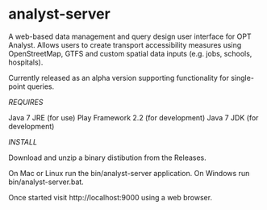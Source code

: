 analyst-server
==============

A web-based data management and query design user interface for OPT Analyst. Allows users to create transport accessibility measures using OpenStreetMap, GTFS and custom spatial data inputs (e.g. jobs, schools, hospitals). 

Currently released as an alpha version supporting functionality for single-point queries.

*REQUIRES*

Java 7 JRE (for use)
Play Framework 2.2 (for development)
Java 7 JDK (for development)


*INSTALL*

Download and unzip a binary distibution from the Releases. 

On Mac or Linux run the bin/analyst-server application. On Windows run bin/analyst-server.bat. 

Once started visit http://localhost:9000 using a web browser.

